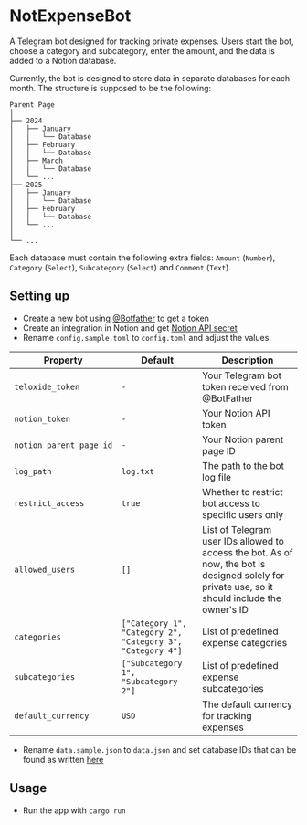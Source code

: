 NotExpenseBot
===========================

A Telegram bot designed for tracking private expenses. Users start the bot, choose a category and subcategory, enter the amount, and the data is added to a Notion database.

Currently, the bot is designed to store data in separate databases for each month. The structure is supposed to be the following:

```
Parent Page
│
├── 2024
│   ├── January
│   │   └── Database
│   ├── February
│   │   └── Database
│   ├── March
│   │   └── Database
│   └── ...
├── 2025
│   ├── January
│   │   └── Database
│   ├── February
│   │   └── Database
│   └── ...
│
└── ...
```

Each database must contain the following extra fields: `Amount` (`Number`), `Category` (`Select`), `Subcategory` (`Select`) and `Comment` (`Text`).

Setting up
-------

* Create a new bot using [@Botfather](https://t.me/botfather) to get a token
* Create an integration in Notion and get [Notion API secret](https://developers.notion.com/docs/create-a-notion-integration)
* Rename `config.sample.toml` to `config.toml` and adjust the values:

| **Property**       | **Default**                                                | **Description**                                                                                                       |
|---------------------|------------------------------------------------------------|-----------------------------------------------------------------------------------------------------------------------|
| `teloxide_token`        | `-`                                                        | Your Telegram bot token received from @BotFather                                                                     |
| `notion_token`          | `-`                                                        | Your Notion API token                                                                     | 
| `notion_parent_page_id` | `-`                                                        | Your Notion parent page ID                                                                     | 
| `log_path`              | `log.txt`                                                  | The path to the bot log file                                                                                         |
| `restrict_access`       | `true`                                                     | Whether to restrict bot access to specific users only                                                                |
| `allowed_users`         | `[]`                                                       | List of Telegram user IDs allowed to access the bot. As of now, the bot is designed solely for private use, so it should include the owner's ID  |
| `categories`            | `["Category 1", "Category 2", "Category 3", "Category 4"]` | List of predefined expense categories                                                                                 |
| `subcategories`         | `["Subcategory 1", "Subcategory 2"]`                       | List of predefined expense subcategories                                                                              |
| `default_currency`      | `USD`                                                      | The default currency for tracking expenses                                                                           |                                                                             |

* Rename `data.sample.json` to `data.json` and set database IDs that can be found as written [here](https://developers.notion.com/reference/retrieve-a-database)

Usage
-------

* Run the app with `cargo run`
